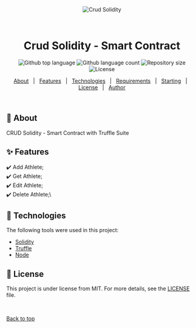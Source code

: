 <div align="center" id="top"> 
  <img src="./.github/app.gif" alt="Crud Solidity" />

  &#xa0;

  <!-- <a href="https://crudsolidity.netlify.app">Demo</a> -->
</div>

<h1 align="center">Crud Solidity - Smart Contract</h1>

<p align="center">
  <img alt="Github top language" src="https://img.shields.io/github/languages/top/{{gabrielthome}}/crud-solidity?color=56BEB8">

  <img alt="Github language count" src="https://img.shields.io/github/languages/count/{{gabrielthome}}/crud-solidity?color=56BEB8">

  <img alt="Repository size" src="https://img.shields.io/github/repo-size/{{gabrielthome}}/crud-solidity?color=56BEB8">

  <img alt="License" src="https://img.shields.io/github/license/{{gabrielthome}}/crud-solidity?color=56BEB8">
</p>

<p align="center">
  <a href="#dart-about">About</a> &#xa0; | &#xa0; 
  <a href="#sparkles-features">Features</a> &#xa0; | &#xa0;
  <a href="#rocket-technologies">Technologies</a> &#xa0; | &#xa0;
  <a href="#white_check_mark-requirements">Requirements</a> &#xa0; | &#xa0;
  <a href="#checkered_flag-starting">Starting</a> &#xa0; | &#xa0;
  <a href="#memo-license">License</a> &#xa0; | &#xa0;
  <a href="https://github.com/{{YOUR_GITHUB_USERNAME}}" target="_blank">Author</a>
</p>

<br>

## :dart: About ##

CRUD Solidity - Smart Contract with Truffle Suite

## :sparkles: Features ##

:heavy_check_mark: Add Athlete;\
:heavy_check_mark: Get Athlete;\
:heavy_check_mark: Edit Athlete;\
:heavy_check_mark: Delete Athlete;\

## :rocket: Technologies ##

The following tools were used in this project:

- [Solidity](https://soliditylang.org/)
- [Truffle](https://trufflesuite.com/)
- [Node](https://nodejs.org/en/)

## :memo: License ##

This project is under license from MIT. For more details, see the [LICENSE](LICENSE.md) file.


&#xa0;

<a href="#top">Back to top</a>
